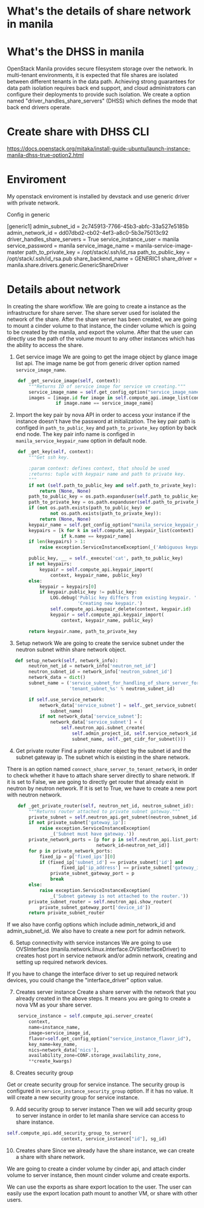 # What's the details of share network in manila

# What's the DHSS in manila

OpenStack Manila provides secure filesystem storage over the network.
In multi-tenant environments, it is expected that file shares are
isolated between different tenants in the data path. Achieving strong
guarantees for data path isolation requires back end support, and cloud
administrators can configure their deployments to provide such isolation.
We create a option named "driver_handles_share_servers" (DHSS) which
defines the mode that back end drivers operate.

# Create share with DHSS CLI

https://docs.openstack.org/mitaka/install-guide-ubuntu/launch-instance-manila-dhss-true-option2.html


# Enviroment
My openstack enviroment is installed by devstack and use generic driver
with private network.


Config in generic

[generic1]
admin_subnet_id = 2c745913-7766-45b3-abfc-33a527e5185b
admin_network_id = dd07dbd2-cb02-4ef3-a8c0-5b3e75013c92
driver_handles_share_servers = True
service_instance_user = manila
service_password = manila
service_image_name = manila-service-image-master
path_to_private_key = /opt/stack/.ssh/id_rsa
path_to_public_key = /opt/stack/.ssh/id_rsa.pub
share_backend_name = GENERIC1
share_driver = manila.share.drivers.generic.GenericShareDriver


# Details about network

In creating the share workflow. We are going to create a instance as
the infrastructure for share server. The share server used for isolated the
network of the share. After the share verver has been created, we are going
to mount a cinder volume to that instance, the cinder volume which is going
to be created by the manila, and export the volume. After that the user can
directly use the path of the volume mount to any other instances which has the
ability to access the share.


1. Get service image
We are going to get the image object by glance image list api. The
image name be got from generic driver option named ``service_image_name``.

```python
    def _get_service_image(self, context):
        """Returns ID of service image for service vm creating."""
        service_image_name = self.get_config_option("service_image_name")
        images = [image.id for image in self.compute_api.image_list(context)
                  if image.name == service_image_name]
```

2. Import the key pair by nova API in order to access your instance if the instance
doesn't have the password at initialization.
The key pair path is configed in ``path_to_public_key`` and
``path_to_private_key`` option by back end node.
The key pair info name is configed in ``manila_service_keypair_name`` option
in default node.

```python
    def _get_key(self, context):
        """Get ssh key.

        :param context: defines context, that should be used
        :returns: tuple with keypair name and path to private key.
        """
        if not (self.path_to_public_key and self.path_to_private_key):
            return (None, None)
        path_to_public_key = os.path.expanduser(self.path_to_public_key)
        path_to_private_key = os.path.expanduser(self.path_to_private_key)
        if (not os.path.exists(path_to_public_key) or
                not os.path.exists(path_to_private_key)):
            return (None, None)
        keypair_name = self.get_config_option("manila_service_keypair_name")
        keypairs = [k for k in self.compute_api.keypair_list(context)
                    if k.name == keypair_name]
        if len(keypairs) > 1:
            raise exception.ServiceInstanceException(_('Ambiguous keypairs.'))

        public_key, __ = self._execute('cat', path_to_public_key)
        if not keypairs:
            keypair = self.compute_api.keypair_import(
                context, keypair_name, public_key)
        else:
            keypair = keypairs[0]
            if keypair.public_key != public_key:
                LOG.debug('Public key differs from existing keypair. '
                          'Creating new keypair.')
                self.compute_api.keypair_delete(context, keypair.id)
                keypair = self.compute_api.keypair_import(
                    context, keypair_name, public_key)

        return keypair.name, path_to_private_key
```

3. Setup network
We are going to create the service subnet under the neutron subnet within
share network object.

```python
   def setup_network(self, network_info):
        neutron_net_id = network_info['neutron_net_id']
        neutron_subnet_id = network_info['neutron_subnet_id']
        network_data = dict()
        subnet_name = ('service_subnet_for_handling_of_share_server_for_'
                       'tenant_subnet_%s' % neutron_subnet_id)

        if self.use_service_network:
            network_data['service_subnet'] = self._get_service_subnet(
                subnet_name)
            if not network_data['service_subnet']:
                network_data['service_subnet'] = (
                    self.neutron_api.subnet_create(
                        self.admin_project_id, self.service_network_id,
                        subnet_name, self._get_cidr_for_subnet()))
```

4. Get private router
Find a private router object by the subnet id and the subnet gateway ip.
The subnet which is existing in the share network.

There is an option named ``connect_share_server_to_tenant_network``, in order
to check whether it have to attach share server directly to share network.
If it is set to False, we are going to directly get router that already exist
in neutron by neutron network.
If it is set to True, we have to create a new port with neutron network.

```python
    def _get_private_router(self, neutron_net_id, neutron_subnet_id):
        """Returns router attached to private subnet gateway."""
        private_subnet = self.neutron_api.get_subnet(neutron_subnet_id)
        if not private_subnet['gateway_ip']:
            raise exception.ServiceInstanceException(
                _('Subnet must have gateway.'))
        private_network_ports = [p for p in self.neutron_api.list_ports(
                                 network_id=neutron_net_id)]
        for p in private_network_ports:
            fixed_ip = p['fixed_ips'][0]
            if (fixed_ip['subnet_id'] == private_subnet['id'] and
                    fixed_ip['ip_address'] == private_subnet['gateway_ip']):
                private_subnet_gateway_port = p
                break
        else:
            raise exception.ServiceInstanceException(
                _('Subnet gateway is not attached to the router.'))
        private_subnet_router = self.neutron_api.show_router(
            private_subnet_gateway_port['device_id'])
        return private_subnet_router
```

If we also have config options which include admin_network_id and admin_subnet_id.
We also have to create a new port for admin network.


6. Setup connectivity with service instances
We are going to use OVSInterface (manila.network.linux.interface.OVSInterfaceDriver)
to creates host port in service network and/or admin network, creating and setting
up required network devices.

If you have to change the interface driver to set up required network devices,
you could change the "interface_driver" option value.

7. Creates server instance
Create a share server with the network that you already created in the above
steps. It means you are going to create a nova VM as your share server.

```python
    service_instance = self.compute_api.server_create(
        context,
        name=instance_name,
        image=service_image_id,
        flavor=self.get_config_option("service_instance_flavor_id"),
        key_name=key_name,
        nics=network_data['nics'],
        availability_zone=CONF.storage_availability_zone,
        **create_kwargs)
```

8. Creates security group

Get or create security group for service instance. The security group is
configured in ``service_instance_security_group`` option. If it has no value.
It will create a new security group for service instance.



9. Add security group to server instance
Then we will add security group to server instance in order to let manila share
service can access to share instance.

```python
self.compute_api.add_security_group_to_server(
                    context, service_instance["id"], sg_id)
```

10. Creates share
Since we already have the share instance, we can create a share with share network.

We are going to create a cinder volume by cinder api, and attach cinder
volume to server instance, then mount cinder volume and create exports.

We can use the exports as share export location to the user. The user can easily
use the export location path mount to another VM, or share with other users.

